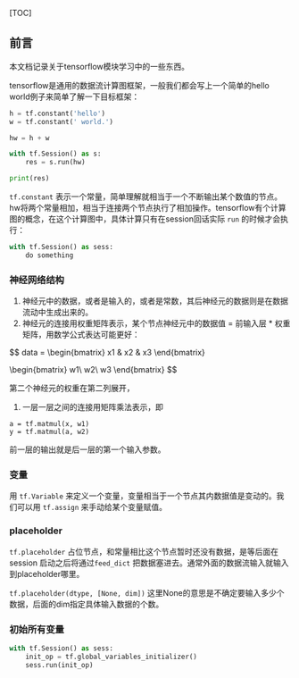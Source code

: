 [TOC]

## 前言

本文档记录关于tensorflow模块学习中的一些东西。

tensorflow是通用的数据流计算图框架，一般我们都会写上一个简单的hello world例子来简单了解一下目标框架：

```python
h = tf.constant('hello')
w = tf.constant(' world.')

hw = h + w

with tf.Session() as s:
    res = s.run(hw)

print(res)
```



`tf.constant` 表示一个常量，简单理解就相当于一个不断输出某个数值的节点。hw将两个常量相加，相当于连接两个节点执行了相加操作。tensorflow有个计算图的概念，在这个计算图中，具体计算只有在session回话实际 `run` 的时候才会执行：

```python
with tf.Session() as sess:
    do something
```





### 神经网络结构

1. 神经元中的数据，或者是输入的，或者是常数，其后神经元的数据则是在数据流动中生成出来的。
2. 神经元的连接用权重矩阵表示，某个节点神经元中的数据值 = 前输入层 * 权重矩阵，用数学公式表达可能更好：

$$
data = 
\begin{bmatrix}
x1 & x2 & x3
\end{bmatrix}

\begin{bmatrix}
w1\\ 
w2\\ 
w3
\end{bmatrix}
$$

第二个神经元的权重在第二列展开，

1. 一层一层之间的连接用矩阵乘法表示，即

```
a = tf.matmul(x, w1)
y = tf.matmul(a, w2)
```

前一层的输出就是后一层的第一个输入参数。



### 变量

用 `tf.Variable` 来定义一个变量，变量相当于一个节点其内数据值是变动的。我们可以用 `tf.assign` 来手动给某个变量赋值。



### placeholder

`tf.placeholder` 占位节点，和常量相比这个节点暂时还没有数据，是等后面在session 启动之后将通过`feed_dict` 把数据塞进去。通常外面的数据流输入就输入到placeholder哪里。

`tf.placeholder(dtype, [None, dim])` 这里None的意思是不确定要输入多少个数据，后面的dim指定具体输入数据的个数。

   

### 初始所有变量

```python
with tf.Session() as sess:
    init_op = tf.global_variables_initializer()
    sess.run(init_op)
```